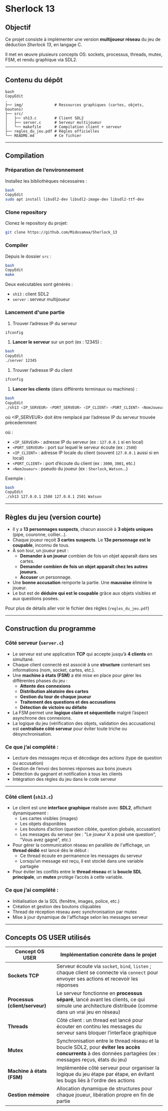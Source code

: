 # Sherlock 13

## Objectif

Ce projet consiste à implémenter une version **multijoueur réseau** du jeu de déduction *Sherlock 13*, en langage C.

Il met en œuvre plusieurs concepts OS: sockets, processus, threads, mutex, FSM, et rendu graphique via SDL2.

---

## Contenu du dépôt

```
bash
CopyEdit
.
├── img/              # Ressources graphiques (cartes, objets, boutons)
├── src/
│   ├── sh13.c        # Client SDL2
│   ├── server.c      # Serveur multijoueur
│   └── makefile      # Compilation client + serveur
├── regles_du_jeu.pdf # Règles officielles
└── README.md         # Ce fichier
```

---

## Compilation

### Préparation de l’environnement

Installez les bibliothèques nécessaires :

```bash
bash
CopyEdit
sudo apt install libsdl2-dev libsdl2-image-dev libsdl2-ttf-dev
```

### Clone repository

Clonez le repository du projet:

```bash
git clone https://github.com/Midosamaa/Sherlock_13
```

### Compiler

Depuis le dossier `src` :

```bash
bash
CopyEdit
make
```

Deux exécutables sont générés :

- `sh13` : client SDL2
- `server` : serveur multijoueur

### Lancement d'une partie

1. Trouver l’adresse IP du serveur

```bash
ifconfig
```

1. **Lancer le serveur** sur un port (ex : 12345) :

```bash
bash
CopyEdit
./server 12345
```

1. Trouver l’adresse IP du client

```bash
ifconfig
```

1. **Lancer les clients** (dans différents terminaux ou machines) :

```bash
bash
CopyEdit
./sh13 <IP_SERVEUR> <PORT_SERVEUR> <IP_CLIENT> <PORT_CLIENT> <NomJoueur>
```

où <IP_SERVEUR> doit être remplacé par l’adresse IP du serveur trouvée précedemment

où :

- `<IP_SERVEUR>` : adresse IP du serveur (ex : `127.0.0.1` si en local)
- `<PORT_SERVEUR>` : port sur lequel le serveur écoute (ex : `2500`)
- `<IP_CLIENT>` : adresse IP locale du client (souvent `127.0.0.1` aussi si en local)
- `<PORT_CLIENT>` : port d’écoute du client (ex : `3000`, `3001`, etc.)
- `<NomJoueur>` : pseudo du joueur (ex : `Sherlock`, `Watson`...)

Exemple :

```bash
bash
CopyEdit
./sh13 127.0.0.1 2500 127.0.0.1 2501 Watson
```

---

## Règles du jeu (version courte)

- Il y a **13 personnages suspects**, chacun associé à **3 objets uniques** (pipe, couronne, collier...).
- Chaque joueur reçoit **3 cartes suspects**. Le **13e personnage est le coupable**, inconnu de tous.
- À son tour, un joueur peut :
    - **Demander à un joueur** combien de fois un objet apparaît dans ses cartes.
    - **Demander combien de fois un objet apparaît chez les autres joueurs.**
    - **Accuser** un personnage.
- Une **bonne accusation** remporte la partie. Une **mauvaise** élimine le joueur.
- Le but est de **déduire qui est le coupable** grâce aux objets visibles et aux questions posées.

Pour plus de détails aller voir le fichier des règles (`regles_du_jeu.pdf`)

---

## Construction du programme

### Côté serveur (`server.c`)

- Le serveur est une application **TCP** qui accepte jusqu’à **4 clients** en simultané.
- Chaque client connecté est associé à une **structure** contenant ses informations (nom, socket, cartes, etc.).
- Une **machine à états (FSM)** a été mise en place pour gérer les différentes phases du jeu :
    - **Attente des connexions**
    - **Distribution aléatoire des cartes**
    - **Gestion du tour de chaque joueur**
    - **Traitement des questions et des accusations**
    - **Détection de victoire ou défaite**
- La FSM permet une **logique claire et séquentielle** malgré l’aspect asynchrone des connexions.
- La logique du jeu (vérification des objets, validation des accusations) est **centralisée côté serveur** pour éviter toute triche ou désynchronisation.

### Ce que j’ai complété :

- Lecture des messages reçus et décodage des actions (type de question ou accusation)
- Gestion de l’envoi des bonnes réponses aux bons joueurs
- Détection du gagnant et notification à tous les clients
- Intégration des règles du jeu dans le code serveur

---

### Côté client (`sh13.c`)

- Le client est une **interface graphique** réalisée avec **SDL2**, affichant dynamiquement :
    - Les cartes visibles (images)
    - Les objets disponibles
    - Les boutons d’action (question ciblée, question globale, accusation)
    - Les messages du serveur (ex : "Le joueur X a posé une question", "Vous avez gagné", etc.)
- Pour gérer la communication réseau en parallèle de l'affichage, un **thread dédié** est lancé dès le début :
    - Ce thread écoute en permanence les messages du serveur
    - Lorsqu’un message est reçu, il est stocké dans une variable partagée
- Pour éviter les conflits entre le **thread réseau** et la **boucle SDL principale**, un **mutex** protège l’accès à cette variable.

### Ce que j’ai complété :

- Initialisation de la SDL (fenêtre, images, police, etc.)
- Création et gestion des boutons cliquables
- Thread de réception réseau avec synchronisation par mutex
- Mise à jour dynamique de l'affichage selon les messages serveur

---

## Concepts OS USER utilisés

| Concept OS USER | Implémentation concrète dans le projet |
| --- | --- |
| **Sockets TCP** | Serveur écoute via `socket`, `bind`, `listen` ; chaque client se connecte via `connect` pour envoyer ses actions et recevoir les réponses |
| **Processus (client/serveur)** | Le serveur fonctionne en **processus séparé**, lancé avant les clients, ce qui simule une architecture distribuée (comme dans un vrai jeu en réseau) |
| **Threads** | Côté client : un thread est lancé pour écouter en continu les messages du serveur sans bloquer l’interface graphique |
| **Mutex** | Synchronisation entre le thread réseau et la boucle SDL2, pour **éviter les accès concurrents** à des données partagées (ex : messages reçus, états du jeu) |
| **Machine à états (FSM)** | Implémentée côté serveur pour organiser la logique du jeu étape par étape, en évitant les bugs liés à l'ordre des actions |
| **Gestion mémoire** | Allocation dynamique de structures pour chaque joueur, libération propre en fin de partie |
